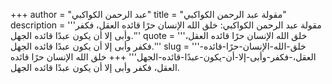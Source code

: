 +++
author = "عبد الرحمن الكواكبي"
title = "مقولة عبد الرحمن الكواكبي"
description = '''مقولة عبد الرحمن الكواكبي: خلق الله الإنسان حرًا قائده العقل، فكفر وأبى إلا أن يكون عبدًا قائده الجهل.'''
quote = '''خلق الله الإنسان حرًا قائده العقل، فكفر وأبى إلا أن يكون عبدًا قائده الجهل.'''
slug = '''خلق-الله-الإنسان-حرًا-قائده-العقل،-فكفر-وأبى-إلا-أن-يكون-عبدًا-قائده-الجهل'''
+++
خلق الله الإنسان حرًا قائده العقل، فكفر وأبى إلا أن يكون عبدًا قائده الجهل.
